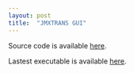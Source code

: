 ```yaml
---
layout: post
title:  "JMXTRANS GUI"
---
```

Source code is available [here](http://github.com/btravers/jmxtrans_gui).

Lastest executable is available [here](http://btravers.github.io/jmxtrans_gui).